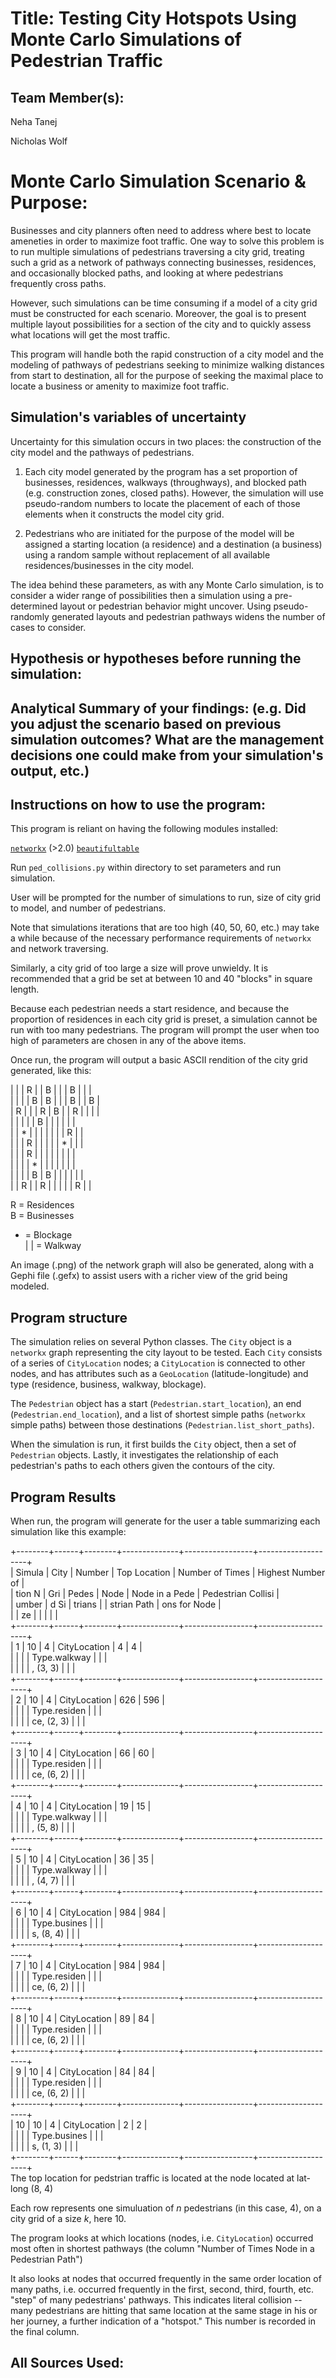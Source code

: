 # Title: Testing City Hotspots Using Monte Carlo Simulations of Pedestrian Traffic

## Team Member(s):

Neha Tanej

Nicholas Wolf

# Monte Carlo Simulation Scenario & Purpose:

Businesses and city planners often need to address where best to locate ameneties in order to maximize foot traffic. One way to solve this problem is to run multiple simulations of pedestrians traversing a city grid, treating such a grid as a network of pathways connecting businesses, residences, and occasionally blocked paths, and looking at where pedestrians frequently cross paths.

However, such simulations can be time consuming if a model of a city grid must be constructed for each scenario. Moreover, the goal is to present multiple layout possibilities for a section of the city and to quickly assess what locations will get the most traffic.

This program will handle both the rapid construction of a city model and the modeling of pathways of pedestrians seeking to minimize walking distances from start to destination, all for the purpose of seeking the maximal place to locate a business or amenity to maximize foot traffic.



## Simulation's variables of uncertainty

Uncertainty for this simulation occurs in two places: the construction of the city model and the pathways of pedestrians.

 1. Each city model generated by the program has a set proportion of businesses, residences, walkways (throughways), and blocked path (e.g. construction zones, closed paths). However, the simulation will use pseudo-random numbers to locate the placement of each of those elements when it constructs the model city grid.

 2. Pedestrians who are initiated for the purpose of the model will be assigned a starting location (a residence) and a destination (a business) using a random sample without replacement of all available residences/businesses in the city model.

The idea behind these parameters, as with any Monte Carlo simulation, is to consider a wider range of possibilities then a simulation using a pre-determined layout or pedestrian behavior might uncover. Using pseudo-randomly generated layouts and pedestrian pathways widens the number of cases to consider.


## Hypothesis or hypotheses before running the simulation:

## Analytical Summary of your findings: (e.g. Did you adjust the scenario based on previous simulation outcomes?  What are the management decisions one could make from your simulation's output, etc.)

## Instructions on how to use the program:

This program is reliant on having the following modules installed:

[```networkx```](https://networkx.github.io/documentation/latest/install.html) (>2.0)
[```beautifultable```](https://pypi.org/project/beautifultable/)

Run `ped_collisions.py` within directory to set parameters and run simulation.

User will be prompted for the number of simulations to run, size of city grid to model, and number of pedestrians.

Note that simulations iterations that are too high (40, 50, 60, etc.) may take a while because of the necessary performance requirements of `networkx` and network traversing.

Similarly, a city grid of too large a size will prove unwieldy. It is recommended that a grid be set at between 10 and 40 "blocks" in square length.

Because each pedestrian needs a start residence, and because the proportion of residences in each city grid is preset, a simulation cannot be run with too many pedestrians. The program will prompt the user when too high of parameters are chosen in any of the above items.

Once run, the program will output a basic ASCII rendition of the city grid generated, like this:

|   |   | R |   | B |   |   | B |   |   |<br/>
|   |   |   | B | B |   |   | B |   | B |<br/>
| R |   |   | R | B |   | R |   |   |   |<br/>
|   |   |   |   | B |   |   |   |   |   |<br/>
|   | * |   |   |   |   |   |   | R |   |<br/>
|   |   | R |   |   |   |   | * |   |   |<br/>
|   |   | R |   |   |   |   |   |   |   |<br/>
|   |   |   | * |   |   |   |   |   |   |<br/>
|   |   |   | B | B |   |   |   |   |   |<br/>
|   | R |   | R |   |   |   |   | R |   |<br/>

R = Residences<br/>
B = Businesses<br/>
* = Blockage<br/>
| | = Walkway<br/>

An image (.png) of the network graph will also be generated, along with a Gephi file (.gefx) to assist users with a richer view of the grid being modeled.

## Program structure

The simulation relies on several Python classes. The `City` object is a `networkx` graph representing the city layout to be tested. Each `City` consists of a series of `CityLocation` nodes; a `CityLocation` is connected to other nodes, and has attributes such as a `GeoLocation` (latitude-longitude) and type (residence, business, walkway, blockage).

The `Pedestrian` object has a start (`Pedestrian.start_location`), an end (`Pedestrian.end_location`), and a list of shortest simple paths (`networkx` simple paths) between those destinations (`Pedestrian.list_short_paths`).

When the simulation is run, it first builds the `City` object, then a set of `Pedestrian` objects. Lastly, it investigates the relationship of each pedestrian's paths to each others given the contours of the city.

## Program Results

When run, the program will generate for the user a table summarizing each simulation like this example:

+--------+------+--------+--------------+-----------------+--------------------+<br/>
| Simula | City | Number | Top Location | Number of Times | Highest Number of  |<br/>
| tion N |  Gri |  Pedes |     Node     |  Node in a Pede | Pedestrian Collisi |<br/>
| umber  | d Si | trians |              |   strian Path   |    ons for Node    |<br/>
|        |  ze  |        |              |                 |                    |<br/>
+--------+------+--------+--------------+-----------------+--------------------+<br/>
|   1    |  10  |   4    | CityLocation |        4        |         4          |<br/>
|        |      |        | Type.walkway |                 |                    |<br/>
|        |      |        |   , (3, 3)   |                 |                    |<br/>
+--------+------+--------+--------------+-----------------+--------------------+<br/>
|   2    |  10  |   4    | CityLocation |       626       |        596         |<br/>
|        |      |        | Type.residen |                 |                    |<br/>
|        |      |        |  ce, (2, 3)  |                 |                    |<br/>
+--------+------+--------+--------------+-----------------+--------------------+<br/>
|   3    |  10  |   4    | CityLocation |       66        |         60         |<br/>
|        |      |        | Type.residen |                 |                    |<br/>
|        |      |        |  ce, (6, 2)  |                 |                    |<br/>
+--------+------+--------+--------------+-----------------+--------------------+<br/>
|   4    |  10  |   4    | CityLocation |       19        |         15         |<br/>
|        |      |        | Type.walkway |                 |                    |<br/>
|        |      |        |   , (5, 8)   |                 |                    |<br/>
+--------+------+--------+--------------+-----------------+--------------------+<br/>
|   5    |  10  |   4    | CityLocation |       36        |         35         |<br/>
|        |      |        | Type.walkway |                 |                    |<br/>
|        |      |        |   , (4, 7)   |                 |                    |<br/>
+--------+------+--------+--------------+-----------------+--------------------+<br/>
|   6    |  10  |   4    | CityLocation |       984       |        984         |<br/>
|        |      |        | Type.busines |                 |                    |<br/>
|        |      |        |  s, (8, 4)   |                 |                    |<br/>
+--------+------+--------+--------------+-----------------+--------------------+<br/>
|   7    |  10  |   4    | CityLocation |       984       |        984         |<br/>
|        |      |        | Type.residen |                 |                    |<br/>
|        |      |        |  ce, (6, 2)  |                 |                    |<br/>
+--------+------+--------+--------------+-----------------+--------------------+<br/>
|   8    |  10  |   4    | CityLocation |       89        |         84         |<br/>
|        |      |        | Type.residen |                 |                    |<br/>
|        |      |        |  ce, (6, 2)  |                 |                    |<br/>
+--------+------+--------+--------------+-----------------+--------------------+<br/>
|   9    |  10  |   4    | CityLocation |       84        |         84         |<br/>
|        |      |        | Type.residen |                 |                    |<br/>
|        |      |        |  ce, (6, 2)  |                 |                    |<br/>
+--------+------+--------+--------------+-----------------+--------------------+<br/>
|   10   |  10  |   4    | CityLocation |        2        |         2          |<br/>
|        |      |        | Type.busines |                 |                    |<br/>
|        |      |        |  s, (1, 3)   |                 |                    |<br/>
+--------+------+--------+--------------+-----------------+--------------------+<br/>
The top location for pedstrian traffic is located at the node located at lat-long (8, 4)

Each row represents one simuluation of *n* pedestrians (in this case, 4), on a city grid of a size *k*, here 10.

The program looks at which locations (nodes, i.e. `CityLocation`) occurred most often in shortest pathways (the column "Number of Times Node in a Pedestrian Path")

It also looks at nodes that occurred frequently in the same order location of many paths, i.e. occurred frequently in the first, second, third, fourth, etc. "step" of many pedestrians' pathways. This indicates literal collision -- many pedestrians are hitting that same location at the same stage in his or her journey, a further indication of a "hotspot." This number is recorded in the final column.

## All Sources Used:

